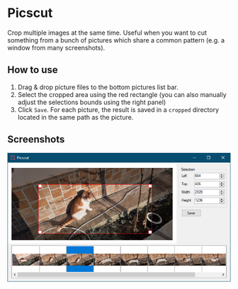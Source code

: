 # Picscut

Crop multiple images at the same time. Useful when you want to cut something from a bunch of pictures which share a common pattern (e.g. a window from many screenshots).

## How to use

1. Drag & drop picture files to the bottom pictures list bar.
1. Select the cropped area using the red rectangle (you can also manually adjust the selections bounds using the right panel)
1. Click `Save`. For each picture, the result is saved in a `cropped` directory located in the same path as the picture.


## Screenshots

<p align="center">
<img src="README_Resources/1.png"></img>
</p>
